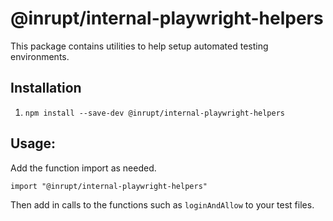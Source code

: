 # @inrupt/internal-playwright-helpers

This package contains utilities to help setup automated testing environments.

## Installation

1. `npm install --save-dev @inrupt/internal-playwright-helpers`

## Usage:

Add the function import as needed.

```
import "@inrupt/internal-playwright-helpers"
```

Then add in calls to the functions such as `loginAndAllow` to your test files.

